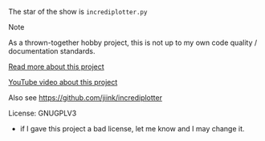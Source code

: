The star of the show is `incrediplotter.py`

> [!NOTE]  
> As a thrown-together hobby project, this is not up to my own code quality / documentation standards.

[Read more about this project](https://jiink.github.io/Portfolio/projects/incrediplotter)

[YouTube video about this project](https://youtu.be/jlRw-0B5N8U) 

Also see https://github.com/jiink/incrediplotter

License: GNUGPLV3
- if I gave this project a bad license, let me know and I may change it.
